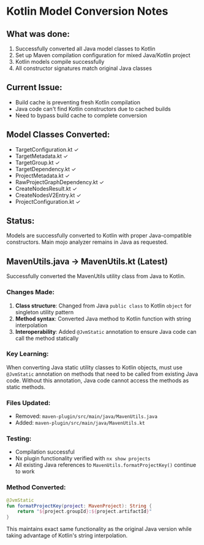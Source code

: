 # Kotlin Model Conversion Notes

## What was done:
1. Successfully converted all Java model classes to Kotlin
2. Set up Maven compilation configuration for mixed Java/Kotlin project
3. Kotlin models compile successfully 
4. All constructor signatures match original Java classes

## Current Issue:
- Build cache is preventing fresh Kotlin compilation
- Java code can't find Kotlin constructors due to cached builds
- Need to bypass build cache to complete conversion

## Model Classes Converted:
- TargetConfiguration.kt ✓
- TargetMetadata.kt ✓  
- TargetGroup.kt ✓
- TargetDependency.kt ✓
- ProjectMetadata.kt ✓
- RawProjectGraphDependency.kt ✓
- CreateNodesResult.kt ✓
- CreateNodesV2Entry.kt ✓
- ProjectConfiguration.kt ✓

## Status:
Models are successfully converted to Kotlin with proper Java-compatible constructors. Main mojo analyzer remains in Java as requested.

## MavenUtils.java → MavenUtils.kt (Latest)

Successfully converted the MavenUtils utility class from Java to Kotlin.

### Changes Made:

1. **Class structure**: Changed from Java `public class` to Kotlin `object` for singleton utility pattern
2. **Method syntax**: Converted Java method to Kotlin function with string interpolation
3. **Interoperability**: Added `@JvmStatic` annotation to ensure Java code can call the method statically

### Key Learning:

When converting Java static utility classes to Kotlin objects, must use `@JvmStatic` annotation on methods that need to be called from existing Java code. Without this annotation, Java code cannot access the methods as static methods.

### Files Updated:
- Removed: `maven-plugin/src/main/java/MavenUtils.java`
- Added: `maven-plugin/src/main/java/MavenUtils.kt`

### Testing:
- Compilation successful
- Nx plugin functionality verified with `nx show projects`
- All existing Java references to `MavenUtils.formatProjectKey()` continue to work

### Method Converted:
```kotlin
@JvmStatic
fun formatProjectKey(project: MavenProject): String {
    return "${project.groupId}:${project.artifactId}"
}
```

This maintains exact same functionality as the original Java version while taking advantage of Kotlin's string interpolation.